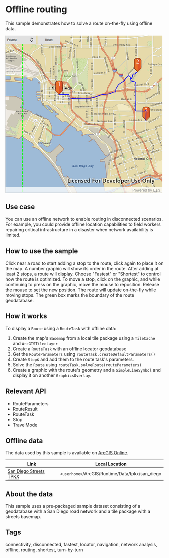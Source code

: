 # Offline routing

This sample demonstrates how to solve a route on-the-fly using offline data.

![](screenshot.png)

## Use case

You can use an offline network to enable routing in disconnected scenarios. For example, you could provide offline location capabilities to field workers repairing critical infrastructure in a disaster when network availability is limited.

## How to use the sample

Click near a road to start adding a stop to the route, click again to place it on the map. A number graphic will show its order in the route. After adding at least 2 stops, a route will display. Choose "Fastest" or "Shortest" to control how the route is optimized. To move a stop, click on the graphic, and while continuing to press on the graphic, move the mouse to reposition. Release the mouse to set the new position. The route will update on-the-fly while moving stops. The green box marks the boundary of the route geodatabase.

## How it works

To display a `Route` using a `RouteTask` with offline data:

1. Create the map's `Basemap` from a local tile package using a `TileCache` and `ArcGISTiledLayer`
2. Create a `RouteTask` with an offline locator geodatabase
3. Get the `RouteParameters` using `routeTask.createDefaultParameters()`
4. Create `Stop`s and add them to the route task's parameters.
5. Solve the `Route` using `routeTask.solveRoute(routeParameters)`
6. Create a graphic with the route's geometry and a `SimpleLineSymbol` and display it on another `GraphicsOverlay`.

## Relevant API

* RouteParameters
* RouteResult
* RouteTask
* Stop
* TravelMode

## Offline data

The data used by this sample is available on [ArcGIS Online](https://arcgisruntime.maps.arcgis.com/home/item.html?id=df193653ed39449195af0c9725701dca).

Link | Local Location
---------|-------|
|[San Diego Streets TPKX](https://arcgisruntime.maps.arcgis.com/home/item.html?id=df193653ed39449195af0c9725701dca)| `<userhome>`/ArcGIS/Runtime/Data/tpkx/san_diego |

## About the data

This sample uses a pre-packaged sample dataset consisting of a geodatabase with a San Diego road network and a tile package with a streets basemap.

## Tags

connectivity, disconnected, fastest, locator, navigation, network analysis, offline, routing, shortest, turn-by-turn
